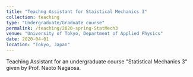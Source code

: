 ```yaml
---
title: "Teachng Assistant for Staistical Mechanics 3"
collection: teaching
type: "Undergraduate/Graduate course"
permalink: /teaching/2020-spring-StatMech3
venue: "University of Tokyo, Department of Applied Physics"
date: 2020-04-01
location: "Tokyo, Japan"
---
```


Teaching Assistant for an undergraduate course "Statistical Mechanics 3" given by Prof. Naoto Nagaosa.

<!-- Heading 1
======

Heading 2
======

Heading 3
====== -->
